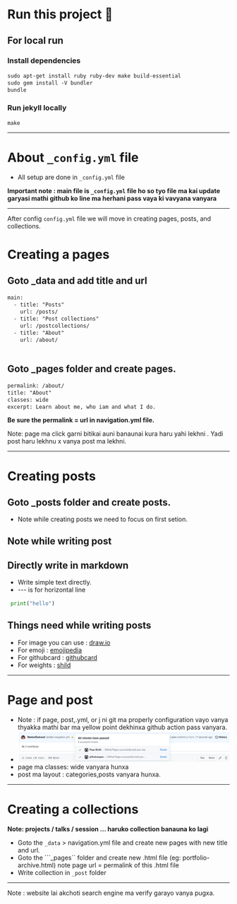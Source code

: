 # Run this project 🏃

## For local run

### Install dependencies
```shell
sudo apt-get install ruby ruby-dev make build-essential
sudo gem install -V bundler
bundle
```

### Run jekyll locally
```shell
make
```
-------------------------------------------------------------------

# About ```_config.yml``` file

*  All setup are done in ```_config.yml``` file

**Important note : main file is ```_config.yml``` file ho so tyo file ma kai update garyasi mathi github ko line ma herhani pass vaya ki vavyana  vanyara**

-----------------------------------------------------------------


After config ```config.yml``` file we will move in creating pages, posts, and collections.
# Creating a pages

##  Goto _data and add title and url
```
main:
  - title: "Posts"
    url: /posts/
  - title: "Post collections"
    url: /postcollections/
  - title: "About"
    url: /about/
    
```
##  Goto _pages folder and create pages.
```
permalink: /about/
title: "About"
classes: wide
excerpt: Learn about me, who iam and what I do.

```

**Be sure the permalink = url  in navigation.yml file.**

Note: page ma click garni bitikai auni banaunai kura haru yahi lekhni .
Yadi post haru lekhnu x vanya post ma lekhni.

-----------------------------------------------------------------

#  Creating posts

##  Goto _posts folder and create posts.
* Note while creating posts we  need to focus on first setion.

## Note while writing post

## Directly write in markdown

* Write simple text directly.
* --- is for horizontal line
```python
 print("hello")
```
##  Things need while writing posts

* For image you can use : [draw.io](https://app.diagrams.net/)
* For emoji : [emojipedia](https://emojipedia.org/)
* For githubcard  : [githubcard](https://ghlinkcard.com/)
* For weights : [shild](https://shields.io/)

-----------------------------------------------
# Page and post
* Note :  if page, post,.yml, or j ni git ma properly configuration vayo vanya thyakka mathi bar ma yellow point dekhinxa github action pass vanyara.
* ![image](https://github.com/MadanBaduwal/MadanBaduwal.github.io/blob/main/images/info.png)
* page ma classes: wide vanyara hunxa 
* post ma layout : categories,posts  vanyara hunxa.


----------------------------------------------------------

# Creating a collections 
**Note: projects / talks / session ... haruko collection banauna ko lagi**

* Goto the ```_data``` > navigation.yml file and create new pages with new title and  url.
* Goto the ```_pages`` folder and create new .html file (eg: portfolio-archive.html) note page url = permalink of this .html file
* Write collection in ``_post`` folder




----------------------------------------------------------------
Note : website lai akchoti search engine ma verify garayo vanya pugxa.

